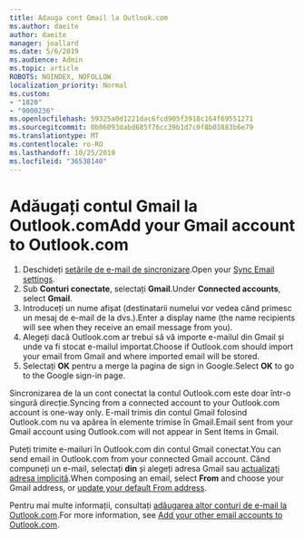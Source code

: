```yaml
---
title: Adauga cont Gmail la Outlook.com
ms.author: daeite
author: daeite
manager: joallard
ms.date: 5/6/2019
ms.audience: Admin
ms.topic: article
ROBOTS: NOINDEX, NOFOLLOW
localization_priority: Normal
ms.custom:
- "1820"
- "9000236"
ms.openlocfilehash: 59325a0d1221dac6fcd905f3918c164f69551271
ms.sourcegitcommit: 0b06093dabd685f76cc39b1d7c0f8b03883b6e79
ms.translationtype: MT
ms.contentlocale: ro-RO
ms.lasthandoff: 10/25/2019
ms.locfileid: "36538140"
---
```

# <a name="add-your-gmail-account-to-outlookcom"></a><span data-ttu-id="186df-102">Adăugați contul Gmail la Outlook.com</span><span class="sxs-lookup"><span data-stu-id="186df-102">Add your Gmail account to Outlook.com</span></span>

1. <span data-ttu-id="186df-103">Deschideți [setările de e-mail de sincronizare](https://go.microsoft.com/fwlink/?linkid=875264).</span><span class="sxs-lookup"><span data-stu-id="186df-103">Open your [Sync Email settings](https://go.microsoft.com/fwlink/?linkid=875264).</span></span>
2. <span data-ttu-id="186df-104">Sub **Conturi conectate**, selectați **Gmail**.</span><span class="sxs-lookup"><span data-stu-id="186df-104">Under **Connected accounts**, select **Gmail**.</span></span>
3. <span data-ttu-id="186df-105">Introduceți un nume afișat (destinatarii numelui vor vedea când primesc un mesaj de e-mail de la dvs.).</span><span class="sxs-lookup"><span data-stu-id="186df-105">Enter a display name (the name recipients will see when they receive an email message from you).</span></span>
4. <span data-ttu-id="186df-106">Alegeți dacă Outlook.com ar trebui să vă importe e-mailul din Gmail și unde va fi stocat e-mailul importat.</span><span class="sxs-lookup"><span data-stu-id="186df-106">Choose if Outlook.com should import your email from Gmail and where imported email will be stored.</span></span>
5. <span data-ttu-id="186df-107">Selectați **OK** pentru a merge la pagina de sign in Google.</span><span class="sxs-lookup"><span data-stu-id="186df-107">Select **OK** to go to the Google sign-in page.</span></span>

<span data-ttu-id="186df-108">Sincronizarea de la un cont conectat la contul Outlook.com este doar într-o singură direcție.</span><span class="sxs-lookup"><span data-stu-id="186df-108">Syncing from a connected account to your Outlook.com account is one-way only.</span></span> <span data-ttu-id="186df-109">E-mail trimis din contul Gmail folosind Outlook.com nu va apărea în elemente trimise în Gmail.</span><span class="sxs-lookup"><span data-stu-id="186df-109">Email sent from your Gmail account using Outlook.com will not appear in Sent Items in Gmail.</span></span>

<span data-ttu-id="186df-110">Puteți trimite e-mailuri în Outlook.com din contul Gmail conectat.</span><span class="sxs-lookup"><span data-stu-id="186df-110">You can send email in Outlook.com from your connected Gmail account.</span></span> <span data-ttu-id="186df-111">Când compuneți un e-mail, selectați **din** și alegeți adresa Gmail sau [actualizați adresa implicită](https://go.microsoft.com/fwlink/?linkid=875264).</span><span class="sxs-lookup"><span data-stu-id="186df-111">When composing an email, select **From** and choose your Gmail address, or [update your default From address](https://go.microsoft.com/fwlink/?linkid=875264).</span></span>

<span data-ttu-id="186df-112">Pentru mai multe informații, consultați [adăugarea altor conturi de e-mail la Outlook.com](https://support.office.com/article/c5224df4-5885-4e79-91ba-523aa743f0ba?wt.mc_id=Office_Outlook_com_Alchemy).</span><span class="sxs-lookup"><span data-stu-id="186df-112">For more information, see [Add your other email accounts to Outlook.com](https://support.office.com/article/c5224df4-5885-4e79-91ba-523aa743f0ba?wt.mc_id=Office_Outlook_com_Alchemy).</span></span>